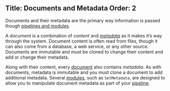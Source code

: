 Title: Documents and Metadata
Order: 2
---
Documents and their metadata are the primary way information is passed though [pipelines and modules](xref:pipelines_and_modules).

A *document* is a combination of *content* and *[metadata](xref:metadata)* as it makes it’s way through the system. Document content is often read from files, though it can also come from a database, a web service, or any other source. Documents are immutable and must be cloned to change their content and add or change their metadata.

Along with their content, every [document](/framework/concepts/documents) also contains *metadata*. As with documents, metadata is immutable and you must clone a document to add additional metadata. Several [modules](/framework/concepts/modules), such as `SetMetadata`, are designed to allow you to manipulate document metadata as part of your [pipeline](/framework/concepts/pipelines).


